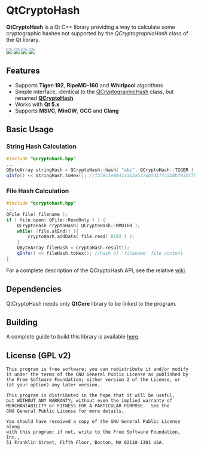 # QtCryptoHash

**QtCryptoHash** is a Qt C++ library providing a way to calculate some cryptographic hashes not supported by the *QCryptographicHash* class of the Qt library.

[![](http://img.shields.io/badge/version-v0.1.0-blue.png?style=flat)](https://github.com/rikyoz/qtcryptohash/releases/latest)
![](https://img.shields.io/badge/platform-Windows%20|%20Linux%20|%20Mac%20OS%20X-red.png?style=flat)
![](http://img.shields.io/badge/architecture-x86%20|%20x64-yellow.png?style=flat)
[![](http://img.shields.io/badge/license-GNU%20GPL%20v2-lightgrey.png?style=flat)](/LICENSE)

## Features
+ Supports **Tiger-192**, **RipeMD-160** and **Whirlpool** algorithms
+ Simple interface, identical to the [QCryptographicHash](http://doc.qt.io/qt-5/qcryptographichash.html) class, but renamed [**QCryptoHash**](https://github.com/rikyoz/QtCryptoHash/wiki/API)
+ Works with **Qt 5.x**
+ Supports **MSVC**, **MinGW**, **GCC** and **Clang**

## Basic Usage

### String Hash Calculation
```cpp
#include "qcryptohash.hpp"
...
QByteArray stringHash = QCryptoHash::hash( "abc", QCryptoHash::TIGER );
qInfo() << stringHash.toHex(); //f258c1e88414ab2a527ab541ffc5b8bf935f7b951c132951
```

### File Hash Calculation
```cpp
#include "qcryptohash.hpp"
...
QFile file( filename );
if ( file.open( QFile::ReadOnly ) ) {
	QCryptoHash cryptoHash( QCryptoHash::RMD160 );
	while( !file.atEnd() ){
		cryptoHash.addData( file.read( 8192 ) );
	}
	QByteArray fileHash = cryptoHash.result();	
	qInfo() << fileHash.toHex(); //hash of 'filename' file content
}
```

For a complete description of the QCryptoHash API, see the relative [wiki](https://github.com/rikyoz/QtCryptoHash/wiki/API).

## Dependencies
QtCryptoHash needs only **QtCore** library to be linked to the program.

## Building
A complete guide to build this library is available [here](https://github.com/rikyoz/QtCryptoHash/wiki/Building).

## License (GPL v2)
    This program is free software; you can redistribute it and/or modify
    it under the terms of the GNU General Public License as published by
    the Free Software Foundation; either version 2 of the License, or
    (at your option) any later version.

    This program is distributed in the hope that it will be useful,
    but WITHOUT ANY WARRANTY; without even the implied warranty of
    MERCHANTABILITY or FITNESS FOR A PARTICULAR PURPOSE.  See the
    GNU General Public License for more details.

    You should have received a copy of the GNU General Public License along
    with this program; if not, write to the Free Software Foundation, Inc.,
    51 Franklin Street, Fifth Floor, Boston, MA 02110-1301 USA.